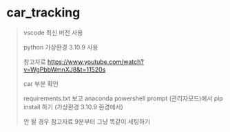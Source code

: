 # car_tracking

> vscode 최신 버전 사용
> 
> python 가상환경 3.10.9 사용
> 
> 참고자료
> https://www.youtube.com/watch?v=WgPbbWmnXJ8&t=11520s
> 
> car 부분 확인
>
> requirements.txt 보고 anaconda powershell prompt (관리자모드)에서 pip install 하기 (가상환경 3.10.9 환경에서)
>
> 안 될 경우 참고자료 9분부터 그냥 똑같이 세팅하기
